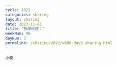 ```yaml
---
cycle: 2022
categories: sharing
layout: sharing
date: 2023-11-01
title: "神學梳理："
weekNum: 96
dayNum: 3
permalink: /sharing/2022/wk96-day3-sharing.html
---
```


[](https://eccseattle.github.io/media/sharing/2022/wk096/2023-11-01-bin.m4a)

`小錢`

